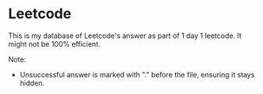 # Leetcode

This is my database of Leetcode's answer as part of 1 day 1 leetcode. It might not be 100% efficient.

Note:

- Unsuccessful answer is marked with "." before the file, ensuring it stays hidden.
